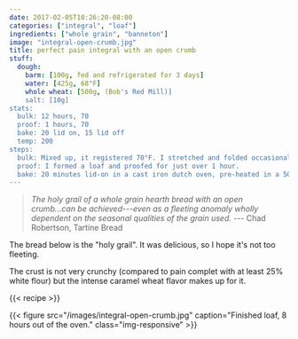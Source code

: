 ```yaml
---
date: 2017-02-05T10:26:20-08:00
categories: ["integral", "loaf"]
ingredients: ["whole grain", "banneton"]
image: "integral-open-crumb.jpg"
title: perfect pain integral with an open crumb
stuff:
  dough:
    barm: [100g, fed and refrigerated for 3 days]
    water: [425g, 68°F]
    whole wheat: [500g, (Bob's Red Mill)]
    salt: [10g]
stats:
  bulk: 12 hours, 70
  proof: 1 hours, 70
  bake: 20 lid on, 15 lid off 
  temp: 200
steps:
  bulk: Mixed up, it registered 70°F. I stretched and folded occasionally for about 12 hours (in a room temperature oven).
  proof: I formed a loaf and proofed for just over 1 hour.
  bake: 20 minutes lid-on in a cast iron dutch oven, pre-heated in a 500°F oven; then lid  off, down to 450°F and 15 minutes more. The final loaf registered 200°F in the center
---
```


> _The holy grail of a whole grain hearth bread with an open crumb...can be
> achieved---even as a fleeting anomaly wholly dependent on the seasonal qualities of the grain used._
> --- Chad Robertson, Tartine Bread

The bread below is the "holy grail". It was delicious, so I hope it's not too fleeting.

The crust is not very crunchy (compared to pain complet with at least 25% white flour) but the intense caramel wheat flavor makes up for it.

{{< recipe >}}

{{< figure src="/images/integral-open-crumb.jpg" caption="Finished loaf, 8 hours out of the oven." class="img-responsive" >}}

